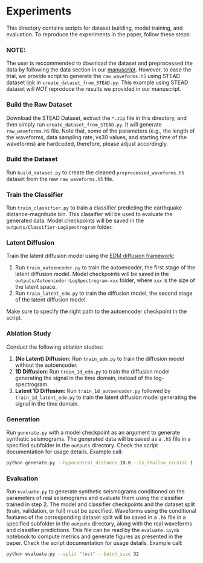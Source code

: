 # Experiments

This directory contains scripts for dataset building, model training, and evaluation. To reproduce the experiments in the paper, follow these steps:

### NOTE:

The user is reccommended to download the dataset and preprocessed the data by following the data section in our [manuscript](https://arxiv.org/abs/2410.19343). However, to ease the trial, we provide script to generate the `raw_waveforms.h5` using STEAD dataset [link](https://github.com/smousavi05/STEAD) in `create_dataset_from_STEAD.py`. This example using STEAD dataset will *NOT* reproduce the results we provided in our manuscript.

### Build the Raw Dataset

Download the STEAD Dataset, extract the `*.zip` file in this directory, and then simply run `create_dataset_from_STEAD.py`. It will generate `raw_waveforms.h5` file. Note that, some of the parameters (e.g., the length of the waveforms, data sampling rate, vs30 values, and starting time of the waveforms) are hardcoded, therefore, please adjust accordingly.

### Build the Dataset

Run `build_dataset.py` to create the cleaned `preprocessed_waveforms.h5` dataset from the raw `raw_waveforms.h5` file.

### Train the Classifier

Run `train_classifier.py` to train a classifier predicting the earthquake distance-magnitude bin. This classifier will be used to evaluate the generated data. Model checkpoints will be saved in the `outputs/Classifier-LogSpectrogram` folder.

### Latent Diffusion

Train the latent diffusion model using the [EDM diffusion framework](https://arxiv.org/abs/2206.00364):

1. Run `train_autoencoder.py` to train the autoencoder, the first stage of the latent diffusion model. Model checkpoints will be saved in the `outputs/Autoencoder-LogSpectrogram-xxx` folder, where `xxx` is the size of the latent space.
2. Run `train_latent_edm.py` to train the diffusion model, the second stage of the latent diffusion model.

Make sure to specify the right path to the autoencoder checkpoint in the script.

### Ablation Study

Conduct the following ablation studies:
1. **(No Latent) Diffusion:** Run `train_edm.py` to train the diffusion model without the autoencoder.
2. **1D Diffusion:** Run `train_1d_edm.py` to train the diffusion model generating the signal in the time domain, instead of the log-spectrogram.
2. **Latent 1D Diffusion:** Run `train_1d_autoencoder.py` followed by `train_1d_latent_edm.py` to train the latent diffusion model generating the signal in the time domain.

### Generation

Run `generate.py` with a model checkpoint as an argument to generate synthetic seismograms. The generated data will be saved as a `.h5` file in a specified subfolder in the `outputs` directory. Check the script documentation for usage details.
Example call:

```bash
python generate.py --hypocentral_distance 10.0 --is_shallow_crustal 1 --magnitude 5.5 --vs30 760 --num_samples 100 --output "generated_waveforms.h5" --batch_size 32
```

### Evaluation

Run `evaluate.py` to generate synthetic seismograms conditioned on the parameters of real seismograms and evaluate them using the classifier trained in step 2. The model and classifier checkpoints and the dataset split (train, validation, or full) must be specified. Waveforms using the conditional features of the corresponding dataset split will be saved in a `.h5` file in a specified subfolder in the `outputs` directory, along with the real waveforms and classifier predictions. This file can be read by the `evaluate.ipynb` notebook to compute metrics and generate figures as presented in the paper. Check the script documentation for usage details.
Example call:
```bash
python evaluate.py --split "test" --batch_size 32
```
